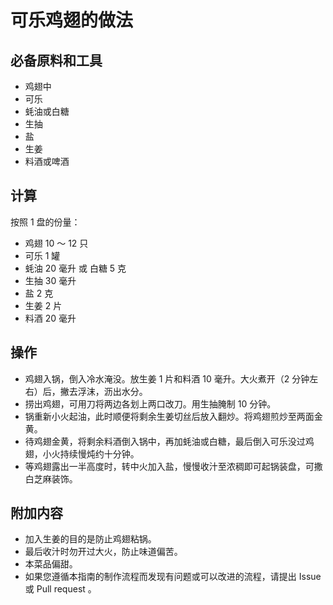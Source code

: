 # 可乐鸡翅的做法

## 必备原料和工具

* 鸡翅中
* 可乐
* 蚝油或白糖
* 生抽
* 盐
* 生姜
* 料酒或啤酒

## 计算

按照 1 盘的份量：

* 鸡翅 10 ～ 12 只
* 可乐 1 罐
* 蚝油 20 毫升 或 白糖 5 克
* 生抽 30 毫升 
* 盐 2 克
* 生姜 2 片
* 料酒 20 毫升

## 操作

* 鸡翅入锅，倒入冷水淹没。放生姜 1 片和料酒 10 毫升。大火煮开（2 分钟左右）后，撇去浮沫，沥出水分。
* 捞出鸡翅，可用刀将两边各划上两口改刀。用生抽腌制 10 分钟。
* 锅重新小火起油，此时顺便将剩余生姜切丝后放入翻炒。将鸡翅煎炒至两面金黄。
* 待鸡翅金黄，将剩余料酒倒入锅中，再加蚝油或白糖，最后倒入可乐没过鸡翅，小火持续慢炖约十分钟。
* 等鸡翅露出一半高度时，转中火加入盐，慢慢收汁至浓稠即可起锅装盘，可撒白芝麻装饰。

## 附加内容

* 加入生姜的目的是防止鸡翅粘锅。
* 最后收汁时勿开过大火，防止味道偏苦。
* 本菜品偏甜。
* 如果您遵循本指南的制作流程而发现有问题或可以改进的流程，请提出 Issue 或 Pull request 。
